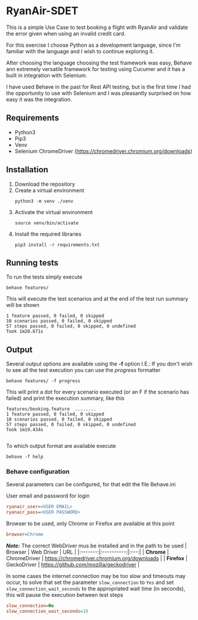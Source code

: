 # RyanAir-SDET

This is a simple Use Case to test booking a flight with RyanAir and validate the error given  when using an invalid credit card.

For this exercise I choose Python as a development language, since I'm familiar with the language and I wish to continue exploring it.

After choosing the language choosing the test framework was easy, Behave ann extremely versatile framework for testing using Cucumer and it has a built in integration with Selenium.

I have used Behave in the past for Rest API testing, but is the first time I had the opportunity to use with Selenium and I was pleasantly surprised on how easy it was the integration.  

## Requirements
- Python3
- Pip3
- Venv
- Selenium ChromeDriver (https://chromedriver.chromium.org/downloads)

## Installation
1. Download the repository
2. Create a virtual environment
   ```commandline
   python3 -m venv ./venv
   ```
3. Activate the virtual environment
   ```commandline
   source venv/bin/activate
   ```
4. Install the required libraries
   ```commandline
   pip3 install -r requirements.txt
   ```
## Running tests

To run the tests simply execute 
```commandline
behave features/
```
This will execute the test scenarios and at the end of the test run summary will be shown    
```commandline
1 feature passed, 0 failed, 0 skipped
10 scenarios passed, 0 failed, 0 skipped
57 steps passed, 0 failed, 0 skipped, 0 undefined
Took 1m20.671s
```

## Output
Several output options are available using the **-f** option 
I.E.: If you don't wish to see all the test execution you can use the *progress* formatter
```commandline
behave features/ -f progress 
```
This will print a dot for every scenario executed (or an F if the scenario has failed) and print the execution summary, like this
```commandline
features/booking.feature  ........
1 feature passed, 0 failed, 0 skipped
10 scenarios passed, 0 failed, 0 skipped
57 steps passed, 0 failed, 0 skipped, 0 undefined
Took 1m19.434s


```
To which output format are available execute
```commandline
behave -f help 
```

### Behave configuration
Several parameters can be configured, for that edit the file Behave.ini

User email and password for login
```ini
ryanair_user=<USER EMAIL>
ryanair_pass=<USER PASSWORD>
```
Browser to be used, only Chrome or Firefox are available at this point 
```ini
browser=Chrome
```
_**Note:**_ The correct WebDriver mus be installed and in the path to be used
| Browser | Web Driver | URL |
|:-------:|:----------:|:---:|
| **Chrome** | ChromeDriver | https://chromedriver.chromium.org/downloads |
| **Firefox** | GeckoDriver | https://github.com/mozilla/geckodriver |

In some cases the internet connection may be too slow and timeouts may occur, to solve that set the parameter `slow_connection` to `Yes` and set `slow_connection_wait_seconds` to the appropriated wait time (in seconds), this will pause the execution between test steps  
```ini
slow_connection=No
slow_connection_wait_seconds=10
```


